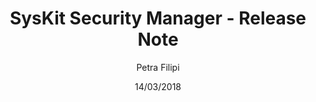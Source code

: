 ---
title: SysKit Security Manager - Release Note
author: Petra Filipi     
date: 14/03/2018 
description: This article describes what is this new SharePoint and Office 365 security reporting and management tool bringing in the first release.
---